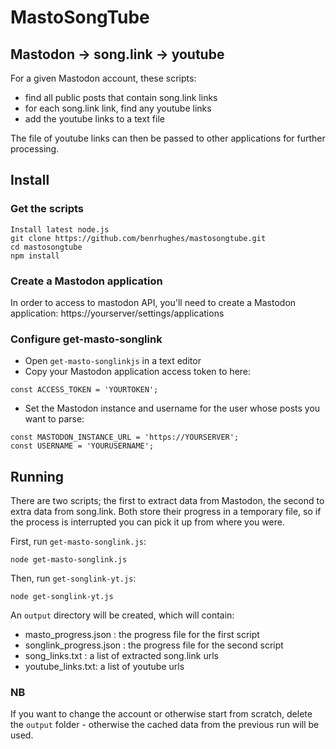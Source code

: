 # MastoSongTube

## Mastodon -> song.link -> youtube

For a given Mastodon account, these scripts:
- find all public posts that contain song.link links
- for each song.link link, find any youtube links
- add the youtube links to a text file 

The file of youtube links can then be passed to other applications for further processing.

## Install

### Get the scripts
```
Install latest node.js
git clone https://github.com/benrhughes/mastosongtube.git
cd mastosongtube
npm install
```

### Create a Mastodon application
In order to access to mastodon API, you'll need to create a Mastodon application: https://yourserver/settings/applications

### Configure get-masto-songlink
- Open `get-masto-songlinkjs` in a text editor
- Copy your Mastodon application access token to here:
```
const ACCESS_TOKEN = 'YOURTOKEN';
```
- Set the Mastodon instance and username for the user whose posts you want to parse:
```
const MASTODON_INSTANCE_URL = 'https://YOURSERVER';
const USERNAME = 'YOURUSERNAME'; 
```

## Running
There are two scripts; the first to extract data from Mastodon, the second to extra data from song.link. Both store their progress in a temporary file, so if the process is interrupted you can pick it up from where you were.

First, run `get-masto-songlink.js`:
```
node get-masto-songlink.js
```

Then, run `get-songlink-yt.js`:
```
node get-songlink-yt.js
```

An `output` directory will be created, which will contain:
- masto_progress.json : the progress file for the first script
- songlink_progress.json : the progress file for the second script
- song_links.txt : a list of extracted song.link urls
- youtube_links.txt: a list of youtube urls

### NB
If you want to change the account or otherwise start from scratch, delete the `output` folder - otherwise the cached data from the previous run will be used.